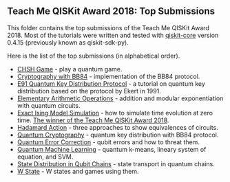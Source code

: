 ## Teach Me QISKit Award 2018: Top Submissions

This folder contains the top submissions of the Teach Me QISKit Award 2018.
Most of the tutorials were written and tested with [qiskit-core](https://github.com/QISKit/qiskit-core)
version 0.4.15 (previously known as qiskit-sdk-py).

Here is the list of the top submissions (in alphabetical order).

- [CHSH Game](chsh_game/CHSH%20game-tutorial.ipynb) - play a quantum game.
- [Cryptography with BB84](cryptography/Cryptography.ipynb) - implementation of the BB84 protocol.
- [E91 Quantum Key Distribution Protocol](e91_qkd/e91_quantum_key_distribution_protocol.ipynb) - a tutorial on quantum key distribution based on the protocol by Ekert in 1991.
- [Elementary Arithmetic Operations](elementary_arithmetic_operations/elementary_arithmetic_operations.ipynb) - addition and modular exponentiation with quantum circuits.
- [Exact Ising Model Simulation](exact_ising_model_simulation/Ising_time_evolution.ipynb) - how to simulate time evolution at zero time. [The winner of the Teach Me QISKit Award 2018](https://www.ibm.com/blogs/research/2018/06/teach-qiskit-winner/). 
- [Hadamard Action](hadamard_action) - three approaches to show equivalences of circuits.
- [Quantum Cryptography](quantum_cryptography_qkd/Quantum_Cryptography2.ipynb) - quantum key distribution with BB84 protocol.
- [Quantum Error Correction](quantum_error_correction/error_correction.ipynb) - qubit errors and how to threat them.
- [Quantum Machine Learning](quantum_machine_learning/QISKIT%20for%20quantum%20machine%20learning.ipynb) - quantum k-means, lineary system of equation, and SVM.
- [State Distribution in Qubit Chains](state_distribution_in_qubit_chains/index.ipynb) - state transport in quantum chains.
- [W State](w_state) - W states and games using them.
